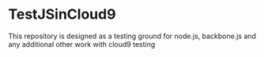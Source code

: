 TestJSinCloud9
==============

This repository is designed as a testing ground for node.js, backbone.js and any additional other work with cloud9 testing